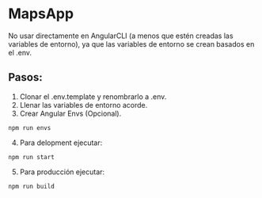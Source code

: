 # MapsApp

No usar directamente en AngularCLI (a menos que estén creadas las variables de entorno), ya que las variables de entorno se crean basados en el .env.

## Pasos:
1. Clonar el .env.template y renombrarlo a .env.
2. Llenar las variables de entorno acorde.
3. Crear Angular Envs (Opcional).
```
npm run envs
```

4. Para delopment ejecutar:
```
npm run start
```

5. Para producción ejecutar:
```
npm run build
```
